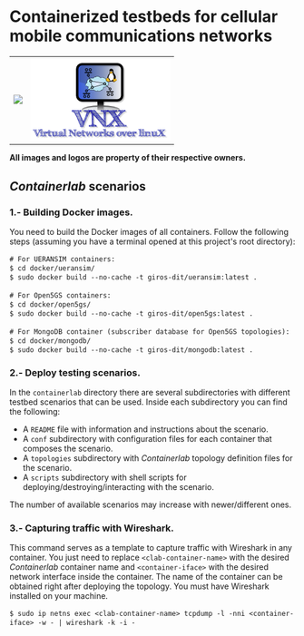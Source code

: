 # Containerized testbeds for cellular mobile communications networks

<table align="center">
	<tr>
		<td><img src="resources/images/clab-logo.png"></td>
		<td><img src="resources/images/vnx-logo.png"></td>
	</tr>
</table>

__All images and logos are property of their respective owners.__ 

## _Containerlab_ scenarios

### 1.- Building Docker images.

You need to build the Docker images of all containers. Follow the following steps (assuming you have a terminal opened at this project's root directory):

```
# For UERANSIM containers:
$ cd docker/ueransim/
$ sudo docker build --no-cache -t giros-dit/ueransim:latest .

# For Open5GS containers:
$ cd docker/open5gs/
$ sudo docker build --no-cache -t giros-dit/open5gs:latest .

# For MongoDB container (subscriber database for Open5GS topologies):
$ cd docker/mongodb/
$ sudo docker build --no-cache -t giros-dit/mongodb:latest .
```

### 2.- Deploy testing scenarios.

In the `containerlab` directory there are several subdirectories with different testbed scenarios that can be used. Inside each subdirectory you can find the following:

- A `README` file with information and instructions about the scenario.
- A `conf` subdirectory with configuration files for each container that composes the scenario.
- A `topologies` subdirectory with _Containerlab_ topology definition files for the scenario.
- A `scripts` subdirectory with shell scripts for deploying/destroying/interacting with the scenario.

The number of available scenarios may increase with newer/different ones.

### 3.- Capturing traffic with Wireshark.

This command serves as a template to capture traffic with Wireshark in any container. You just need to replace `<clab-container-name>` with the desired _Containerlab_ container name and `<container-iface>` with the desired network interface inside the container.
The name of the container can be obtained right after deploying the topology. You must have Wireshark installed on your machine.

```
$ sudo ip netns exec <clab-container-name> tcpdump -l -nni <container-iface> -w - | wireshark -k -i -
```

